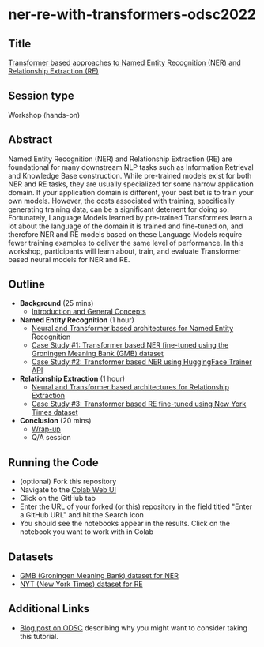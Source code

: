 # ner-re-with-transformers-odsc2022

## Title

[Transformer based approaches to Named Entity Recognition (NER) and Relationship Extraction (RE)](https://odsc.com/speakers/transformer-based-approaches-to-named-entity-recognition-ner-and-relationship-extraction-re/)

## Session type 

Workshop (hands-on)

## Abstract

Named Entity Recognition (NER) and Relationship Extraction (RE) are foundational for many downstream NLP tasks such as Information Retrieval and Knowledge Base construction. While pre-trained models exist for both NER and RE tasks, they are usually specialized for some narrow application domain. If your application domain is different, your best bet is to train your own models. However, the costs associated with training, specifically generating training data, can be a significant deterrent for doing so. Fortunately, Language Models learned by pre-trained Transformers learn a lot about the language of the domain it is trained and fine-tuned on, and therefore NER and RE models based on these Language Models require fewer training examples to deliver the same level of performance. In this workshop, participants will learn about, train, and evaluate Transformer based neural models for NER and RE.

## Outline

* **Background** (25 mins)
  * [Introduction and General Concepts](01-introduction.md)
* **Named Entity Recognition** (1 hour)
  * [Neural and Transformer based architectures for Named Entity Recognition](02-ner-intro.md)
  * [Case Study #1: Transformer based NER fine-tuned using the Groningen Meaning Bank (GMB) dataset](03-gmb-ner-bert.ipynb)
  * [Case Study #2: Transformer based NER using HuggingFace Trainer API](03a-gmb-ner-xlmr.ipynb)
* **Relationship Extraction** (1 hour) 
  * [Neural and Transformer based architectures for Relationship Extraction](04-re-intro.md)
  * [Case Study #3: Transformer based RE fine-tuned using New York Times dataset](05-nyt-re-bert.ipynb)
* **Conclusion** (20 mins)
  * [Wrap-up](06-conclusion.md)
  * Q/A session


## Running the Code

* (optional) Fork this repository
* Navigate to the [Colab Web UI](https://colab.research.google.com/)
* Click on the GitHub tab
* Enter the URL of your forked (or this) repository in the field titled "Enter a GitHub URL" and hit the Search icon
* You should see the notebooks appear in the results. Click on the notebook you want to work with in Colab

## Datasets

* [GMB (Groningen Meaning Bank) dataset for NER](https://www.kaggle.com/abhinavwalia95/entity-annotated-corpus)
* [NYT (New York Times) dataset for RE](https://www.kaggle.com/daishinkan002/new-york-times-relation-extraction-dataset)

## Additional Links

* [Blog post on ODSC](https://odsc.com/blog/building-named-entity-recognition-and-relationship-extraction-components-with-huggingface-transformers/?utm_campaign=Learning%20Posts&utm_content=200655503&utm_medium=social&utm_source=twitter&hss_channel=tw-1357730263481122817) describing why you might want to consider taking this tutorial.

